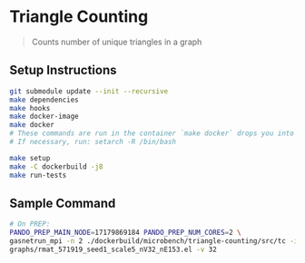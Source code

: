 <!--
  ~ SPDX-License-Identifier: MIT
  ~ Copyright (c) 2023. University of Texas at Austin. All rights reserved.
  -->

# Triangle Counting

> Counts number of unique triangles in a graph

## Setup Instructions

```bash
git submodule update --init --recursive
make dependencies
make hooks
make docker-image
make docker
# These commands are run in the container `make docker` drops you into
# If necessary, run: setarch -R /bin/bash

make setup
make -C dockerbuild -j8
make run-tests
```

## Sample Command

```bash
# On PREP:
PANDO_PREP_MAIN_NODE=17179869184 PANDO_PREP_NUM_CORES=2 \
gasnetrun_mpi -n 2 ./dockerbuild/microbench/triangle-counting/src/tc -i \
graphs/rmat_571919_seed1_scale5_nV32_nE153.el -v 32
```
